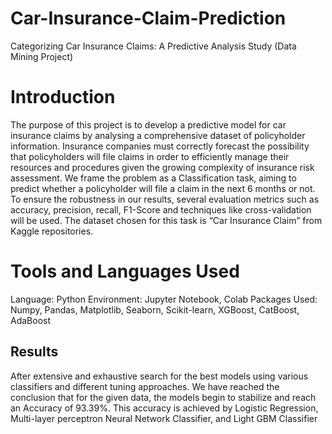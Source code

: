 # Car-Insurance-Claim-Prediction
Categorizing Car Insurance Claims: A Predictive Analysis Study (Data Mining Project)


# Introduction
The purpose of this project is to develop a predictive model for car insurance claims by analysing a comprehensive dataset of policyholder information. Insurance companies must correctly forecast the possibility that policyholders will file claims in order to efficiently manage their resources and procedures given the growing complexity of insurance risk assessment. We frame the problem as a Classification task, aiming to predict whether a policyholder will file a claim in the next 6 months or not. To ensure the robustness in our results, several evaluation metrics such as accuracy, precision, recall, F1-Score and techniques like cross-validation will be used. The dataset chosen for this task is “Car Insurance Claim” from Kaggle repositories.

# Tools and Languages Used
Language: Python
Environment: Jupyter Notebook, Colab
Packages Used: Numpy, Pandas, Matplotlib, Seaborn, Scikit-learn, XGBoost, CatBoost, AdaBoost

## Results
After extensive and exhaustive search for the best models using various classifiers and different tuning approaches. We have reached the conclusion that for the given data, the models begin to stabilize and reach an Accuracy of 93.39%.
This accuracy is achieved by Logistic Regression, Multi-layer perceptron Neural Network Classifier, and Light GBM Classifier
